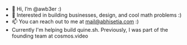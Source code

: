 - 👋 Hi, I’m @awb3er :)
- 🌱 Interested in building businesses, design, and cool math problems :)
- 📫 You can reach out to me at mail@abhisetia.com :)
- Currently I'm helping build quine.sh. Previously, I was part of the founding team at cosmos.video
